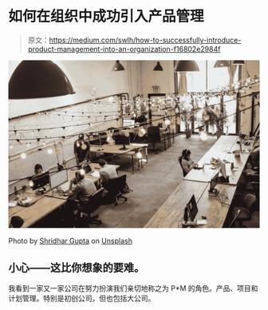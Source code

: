 # 如何在组织中成功引入产品管理

> 原文：<https://medium.com/swlh/how-to-successfully-introduce-product-management-into-an-organization-f16802e2984f>

![](img/de61f20d45eb63400e5b3f86ff89ba2f.png)

Photo by [Shridhar Gupta](https://unsplash.com/photos/dZxQn4VEv2M?utm_source=unsplash&utm_medium=referral&utm_content=creditCopyText) on [Unsplash](https://unsplash.com/search/photos/new-employee?utm_source=unsplash&utm_medium=referral&utm_content=creditCopyText)

## 小心——这比你想象的要难。

我看到一家又一家公司在努力扮演我们亲切地称之为 P*M 的角色。产品、项目和计划管理。特别是初创公司，但也包括大公司。